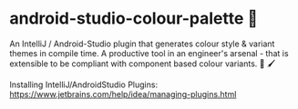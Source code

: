 # android-studio-colour-palette 🎨 
An IntelliJ / Android-Studio plugin that generates colour style &amp; variant themes in compile time.  A productive tool in an engineer's arsenal - that is extensible to be compliant with component based colour variants. :art: :paintbrush:

Installing IntelliJ/AndroidStudio Plugins: https://www.jetbrains.com/help/idea/managing-plugins.html
